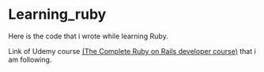 # Learning_ruby
Here is the code that i wrote while learning Ruby.

Link of Udemy course [(The Complete Ruby on Rails developer course)](https://www.udemy.com/course/the-complete-ruby-on-rails-developer-course/) that i am following.
